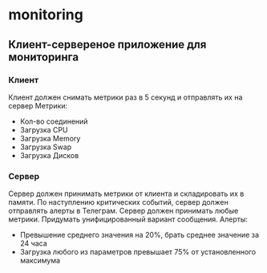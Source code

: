 # monitoring

## Клиент-сервереное приложение для мониторинга

### Клиент
Клиент должен снимать метрики раз в 5 секунд и отправлять их на сервер
Метрики:
* Кол-во соединений
* Загрузка CPU
* Загрузка Memory
* Загрузка Swap
* Загрузка Дисков

### Сервер
Сервер должен принимать метрики от клиента и складировать их в памяти. По наступлению критических событий, сервер должен отправлять алерты в Телеграм. Сервер должен принимать любые метрики. Придумать унифицированный вариант сообщения.
Алерты:
* Превышение среднего значения на 20%, брать среднее значение за 24 часа
* Загрузка любого из параметров превышает 75% от установленного максимума
